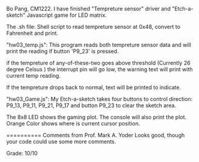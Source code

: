 Bo Pang, CM1222.
I have finished "Tempreture sensor" driver and "Etch-a-sketch" Javascript game for LED matrix.


The .sh file:
Shell script to read tempreture sensor at 0x48, convert to Fahrenheit and print.



"hw03_temp.js":
This program reads both tempreture sensor data and will print the reading
if button 'P9_23' is pressed.

if the tempreture of any-of-these-two goes above threshold (Currently 26 degree Celsus )
the interrupt pin will go low, the warning text will print with current temp reading.

If the tempreture drops back to normal, text will be printed to indicate. 



"hw03_Game.js":
My Etch-a-sketch takes four buttons to control direction: P9_13, P9_11, P9_21, P9_17
and button P9_23 to clear the sketch area.

The 8x8 LED shows the gaming plot. The console will also print the plot.
Orange Color shows where is current cursor position.


==========
Comments from Prof. Mark A. Yoder
Looks good, though your code could use some more comments.

Grade:  10/10